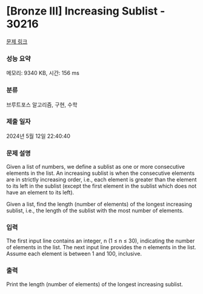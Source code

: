 # [Bronze III] Increasing Sublist - 30216 

[문제 링크](https://www.acmicpc.net/problem/30216) 

### 성능 요약

메모리: 9340 KB, 시간: 156 ms

### 분류

브루트포스 알고리즘, 구현, 수학

### 제출 일자

2024년 5월 12일 22:40:40

### 문제 설명

<p>Given a list of numbers, we define a sublist as one or more consecutive elements in the list. An increasing sublist is when the consecutive elements are in strictly increasing order, i.e., each element is greater than the element to its left in the sublist (except the first element in the sublist which does not have an element to its left).</p>

<p>Given a list, find the length (number of elements) of the longest increasing sublist, i.e., the length of the sublist with the most number of elements.</p>

### 입력 

 <p>The first input line contains an integer, n (1 ≤ n ≤ 30), indicating the number of elements in the list. The next input line provides the n elements in the list. Assume each element is between 1 and 100, inclusive.</p>

### 출력 

 <p>Print the length (number of elements) of the longest increasing sublist.</p>

